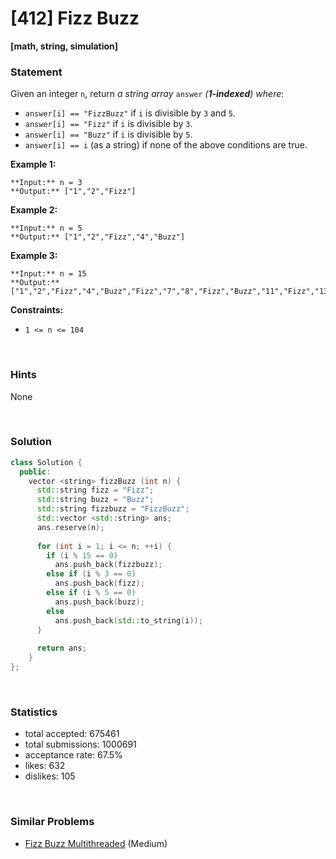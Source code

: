 # [412] Fizz Buzz

**[math, string, simulation]**

### Statement

Given an integer `n`, return *a string array* `answer` *(**1-indexed**) where*:

* `answer[i] == "FizzBuzz"` if `i` is divisible by `3` and `5`.
* `answer[i] == "Fizz"` if `i` is divisible by `3`.
* `answer[i] == "Buzz"` if `i` is divisible by `5`.
* `answer[i] == i` (as a string) if none of the above conditions are true.


**Example 1:**

```
**Input:** n = 3
**Output:** ["1","2","Fizz"]

```
**Example 2:**

```
**Input:** n = 5
**Output:** ["1","2","Fizz","4","Buzz"]

```
**Example 3:**

```
**Input:** n = 15
**Output:** ["1","2","Fizz","4","Buzz","Fizz","7","8","Fizz","Buzz","11","Fizz","13","14","FizzBuzz"]

```

**Constraints:**
* `1 <= n <= 104`


<br>

### Hints

None

<br>

### Solution

```cpp
class Solution {
  public:
    vector <string> fizzBuzz (int n) {
      std::string fizz = "Fizz";
      std::string buzz = "Buzz";
      std::string fizzbuzz = "FizzBuzz";
      std::vector <std::string> ans;
      ans.reserve(n);
      
      for (int i = 1; i <= n; ++i) {
        if (i % 15 == 0)
          ans.push_back(fizzbuzz);
        else if (i % 3 == 0)
          ans.push_back(fizz);
        else if (i % 5 == 0)
          ans.push_back(buzz);
        else
          ans.push_back(std::to_string(i));
      }
      
      return ans;
    }
};
```

<br>

### Statistics

- total accepted: 675461
- total submissions: 1000691
- acceptance rate: 67.5%
- likes: 632
- dislikes: 105

<br>

### Similar Problems

- [Fizz Buzz Multithreaded](https://leetcode.com/problems/fizz-buzz-multithreaded) (Medium)
